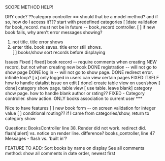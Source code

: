 SCOPE METHOD HELP!

DRY code?
??category controller == should that be a model method?  and if so, how do I access it???
start with predefined categories
[ ]date validation for book_record. must not be in future  -- book_record controller.
[ ] if new book fails, why aren't error messages showing?
  1. not title.  title error shows
  2. enter title.  book saves.  title error still shows.  
[ ] books/show sort records before displaying



Issues Fixed
[ fixed] book record -- require comments when creating NEW record, but not when creating new book
DONE  registration -- will not go to show page
DONE  log in  -- will not go to show page.
DONE   redirect error.  infinite loop?
[ x]  only logged in users can view certain pages
FIXED ITSELF how to handle datalist issue on edit
[ done]  create table view on user/show
[ done] category show page. table view
[ use table. leave blank] category show page. how to handle blank author or rating??
FIXED - Category controller.  show action.  ONLY books association to current user ***

Nice to have features
[ ] new book form -- on screen validation for integer value
[ ] conditional routing??  if I came from categories/show, return to category show


Questions:
BooksController  line 38.  Render did not work.  redirect did.
flash[:alert] vs. notice on render line. difference?  books_controller, line 47
Messages - flash vs. 'built in'?




FEATURE TO ADD:
Sort books by name on display
See all comments method: show all comments in date order, newest first
